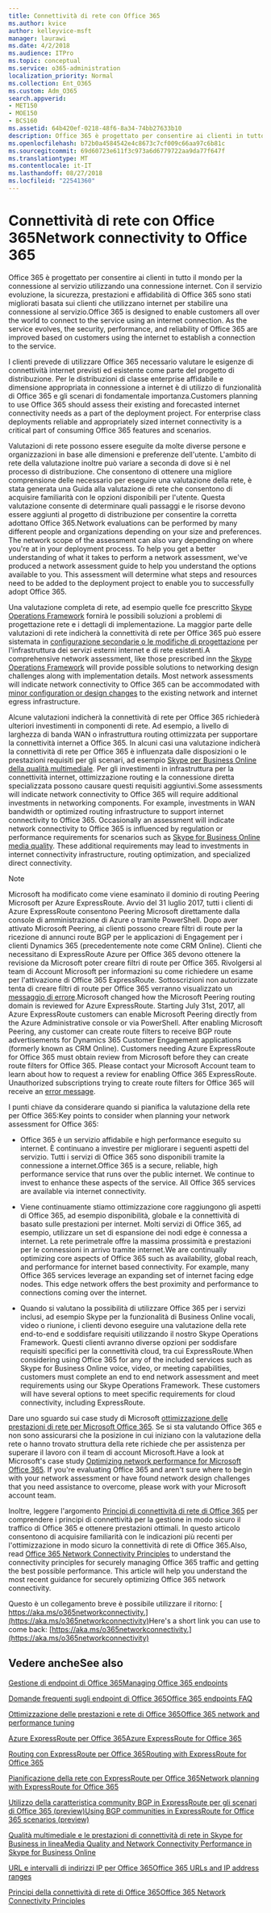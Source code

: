 ```yaml
---
title: Connettività di rete con Office 365
ms.author: kvice
author: kelleyvice-msft
manager: laurawi
ms.date: 4/2/2018
ms.audience: ITPro
ms.topic: conceptual
ms.service: o365-administration
localization_priority: Normal
ms.collection: Ent_O365
ms.custom: Adm_O365
search.appverid:
- MET150
- MOE150
- BCS160
ms.assetid: 64b420ef-0218-48f6-8a34-74bb27633b10
description: Office 365 è progettato per consentire ai clienti in tutto il mondo per la connessione al servizio utilizzando una connessione internet. Con il servizio evoluzione, la sicurezza, prestazioni e affidabilità di Office 365 sono stati migliorati basata sui clienti che utilizzano internet per stabilire una connessione al servizio.
ms.openlocfilehash: b72b0a4584542e4c8673c7cf009c66aa97c6b81c
ms.sourcegitcommit: 69d60723e611f3c973a6d6779722aa9da77f647f
ms.translationtype: MT
ms.contentlocale: it-IT
ms.lasthandoff: 08/27/2018
ms.locfileid: "22541360"
---
```

# <a name="network-connectivity-to-office-365"></a><span data-ttu-id="9d375-104">Connettività di rete con Office 365</span><span class="sxs-lookup"><span data-stu-id="9d375-104">Network connectivity to Office 365</span></span>

<span data-ttu-id="9d375-p102">Office 365 è progettato per consentire ai clienti in tutto il mondo per la connessione al servizio utilizzando una connessione internet. Con il servizio evoluzione, la sicurezza, prestazioni e affidabilità di Office 365 sono stati migliorati basata sui clienti che utilizzano internet per stabilire una connessione al servizio.</span><span class="sxs-lookup"><span data-stu-id="9d375-p102">Office 365 is designed to enable customers all over the world to connect to the service using an internet connection. As the service evolves, the security, performance, and reliability of Office 365 are improved based on customers using the internet to establish a connection to the service.</span></span>
  
<span data-ttu-id="9d375-p103">I clienti prevede di utilizzare Office 365 necessario valutare le esigenze di connettività internet previsti ed esistente come parte del progetto di distribuzione. Per le distribuzioni di classe enterprise affidabile e dimensione appropriata in connessione a internet è di utilizzo di funzionalità di Office 365 e gli scenari di fondamentale importanza.</span><span class="sxs-lookup"><span data-stu-id="9d375-p103">Customers planning to use Office 365 should assess their existing and forecasted internet connectivity needs as a part of the deployment project. For enterprise class deployments reliable and appropriately sized internet connectivity is a critical part of consuming Office 365 features and scenarios.</span></span>
  
<span data-ttu-id="9d375-p104">Valutazioni di rete possono essere eseguite da molte diverse persone e organizzazioni in base alle dimensioni e preferenze dell'utente. L'ambito di rete della valutazione inoltre può variare a seconda di dove si è nel processo di distribuzione. Che consentono di ottenere una migliore comprensione delle necessario per eseguire una valutazione della rete, è stata generata una Guida alla valutazione di rete che consentono di acquisire familiarità con le opzioni disponibili per l'utente. Questa valutazione consente di determinare quali passaggi e le risorse devono essere aggiunti al progetto di distribuzione per consentire la corretta adottano Office 365.</span><span class="sxs-lookup"><span data-stu-id="9d375-p104">Network evaluations can be performed by many different people and organizations depending on your size and preferences. The network scope of the assessment can also vary depending on where you're at in your deployment process. To help you get a better understanding of what it takes to perform a network assessment, we've produced a network assessment guide to help you understand the options available to you. This assessment will determine what steps and resources need to be added to the deployment project to enable you to successfully adopt Office 365.</span></span>
  
<span data-ttu-id="9d375-p105">Una valutazione completa di rete, ad esempio quelle fce prescritto [Skype Operations Framework](https://www.skypeoperationsframework.com/) fornirà le possibili soluzioni a problemi di progettazione rete e i dettagli di implementazione. La maggior parte delle valutazioni di rete indicherà la connettività di rete per Office 365 può essere sistemata in [configurazione secondarie o le modifiche di progettazione](https://aka.ms/manageo365endpoints) per l'infrastruttura dei servizi esterni internet e di rete esistenti.</span><span class="sxs-lookup"><span data-stu-id="9d375-p105">A comprehensive network assessment, like those prescribed inn the [Skype Operations Framework](https://www.skypeoperationsframework.com/) will provide possible solutions to networking design challenges along with implementation details. Most network assessments will indicate network connectivity to Office 365 can be accommodated with [minor configuration or design changes](https://aka.ms/manageo365endpoints) to the existing network and internet egress infrastructure.</span></span>

<span data-ttu-id="9d375-p106">Alcune valutazioni indicherà la connettività di rete per Office 365 richiederà ulteriori investimenti in componenti di rete. Ad esempio, a livello di larghezza di banda WAN o infrastruttura routing ottimizzata per supportare la connettività internet a Office 365. In alcuni casi una valutazione indicherà la connettività di rete per Office 365 è influenzata dalle disposizioni o le prestazioni requisiti per gli scenari, ad esempio [Skype per Business Online della qualità multimediale](https://support.office.com/article/Media-Quality-and-Network-Connectivity-Performance-in-Skype-for-Business-Online-5fe3e01b-34cf-44e0-b897-b0b2a83f0917). Per gli investimenti in infrastruttura per la connettività internet, ottimizzazione routing e la connessione diretta specializzata possono causare questi requisiti aggiuntivi.</span><span class="sxs-lookup"><span data-stu-id="9d375-p106">Some assessments will indicate network connectivity to Office 365 will require additional investments in networking components. For example, investments in WAN bandwidth or optimized routing infrastructure to support internet connectivity to Office 365. Occasionally an assessment will indicate network connectivity to Office 365 is influenced by regulation or performance requirements for scenarios such as [Skype for Business Online media quality](https://support.office.com/article/Media-Quality-and-Network-Connectivity-Performance-in-Skype-for-Business-Online-5fe3e01b-34cf-44e0-b897-b0b2a83f0917). These additional requirements may lead to investments in internet connectivity infrastructure, routing optimization, and specialized direct connectivity.</span></span>
  
> [!NOTE]
> <span data-ttu-id="9d375-p107">Microsoft ha modificato come viene esaminato il dominio di routing Peering Microsoft per Azure ExpressRoute. Avvio del 31 luglio 2017, tutti i clienti di Azure ExpressRoute consentono Peering Microsoft direttamente dalla console di amministrazione di Azure o tramite PowerShell. Dopo aver attivato Microsoft Peering, ai clienti possono creare filtri di route per la ricezione di annunci route BGP per le applicazioni di Engagement per i clienti Dynamics 365 (precedentemente note come CRM Online). Clienti che necessitano di ExpressRoute Azure per Office 365 devono ottenere la revisione da Microsoft poter creare filtri di route per Office 365. Rivolgersi al team di Account Microsoft per informazioni su come richiedere un esame per l'attivazione di Office 365 ExpressRoute. Sottoscrizioni non autorizzate tenta di creare filtri di route per Office 365 verranno visualizzato un [messaggio di errore](https://support.microsoft.com/kb/3181709).</span><span class="sxs-lookup"><span data-stu-id="9d375-p107">Microsoft changed how the Microsoft Peering routing domain is reviewed for Azure ExpressRoute. Starting July 31st, 2017, all Azure ExpressRoute customers can enable Microsoft Peering directly from the Azure Administrative console or via PowerShell. After enabling Microsoft Peering, any customer can create route filters to receive BGP route advertisements for Dynamics 365 Customer Engagement applications (formerly known as CRM Online). Customers needing Azure ExpressRoute for Office 365 must obtain review from Microsoft before they can create route filters for Office 365. Please contact your Microsoft Account team to learn about how to request a review for enabling Office 365 ExpressRoute. Unauthorized subscriptions trying to create route filters for Office 365 will receive an [error message](https://support.microsoft.com/kb/3181709).</span></span>
  
<span data-ttu-id="9d375-125">I punti chiave da considerare quando si pianifica la valutazione della rete per Office 365:</span><span class="sxs-lookup"><span data-stu-id="9d375-125">Key points to consider when planning your network assessment for Office 365:</span></span>
  
- <span data-ttu-id="9d375-p108">Office 365 è un servizio affidabile e high performance eseguito su internet. È continuano a investire per migliorare i seguenti aspetti del servizio. Tutti i servizi di Office 365 sono disponibili tramite la connessione a internet.</span><span class="sxs-lookup"><span data-stu-id="9d375-p108">Office 365 is a secure, reliable, high performance service that runs over the public internet. We continue to invest to enhance these aspects of the service. All Office 365 services are available via internet connectivity.</span></span>

- <span data-ttu-id="9d375-p109">Viene continuamente stiamo ottimizzazione core raggiungono gli aspetti di Office 365, ad esempio disponibilità, globale e la connettività di basato sulle prestazioni per internet. Molti servizi di Office 365, ad esempio, utilizzare un set di espansione dei nodi edge è connessa a internet. La rete perimetrale offre la massima prossimità e prestazioni per le connessioni in arrivo tramite internet.</span><span class="sxs-lookup"><span data-stu-id="9d375-p109">We are continually optimizing core aspects of Office 365 such as availability, global reach, and performance for internet based connectivity. For example, many Office 365 services leverage an expanding set of internet facing edge nodes. This edge network offers the best proximity and performance to connections coming over the internet.</span></span>

- <span data-ttu-id="9d375-p110">Quando si valutano la possibilità di utilizzare Office 365 per i servizi inclusi, ad esempio Skype per la funzionalità di Business Online vocali, video o riunione, i clienti devono eseguire una valutazione della rete end-to-end e soddisfare requisiti utilizzando il nostro Skype Operations Framework. Questi clienti avranno diverse opzioni per soddisfare requisiti specifici per la connettività cloud, tra cui ExpressRoute.</span><span class="sxs-lookup"><span data-stu-id="9d375-p110">When considering using Office 365 for any of the included services such as Skype for Business Online voice, video, or meeting capabilities, customers must complete an end to end network assessment and meet requirements using our Skype Operations Framework. These customers will have several options to meet specific requirements for cloud connectivity, including ExpressRoute.</span></span>

<span data-ttu-id="9d375-p111">Dare uno sguardo sui case study di Microsoft [ottimizzazione delle prestazioni di rete per Microsoft Office 365](https://msdn.microsoft.com/en-us/library/mt450488.aspx). Se si sta valutando Office 365 e non sono assicurarsi che la posizione in cui iniziano con la valutazione della rete o hanno trovato struttura della rete richiede che per assistenza per superare il lavoro con il team di account Microsoft.</span><span class="sxs-lookup"><span data-stu-id="9d375-p111">Have a look at Microsoft's case study [Optimizing network performance for Microsoft Office 365](https://msdn.microsoft.com/en-us/library/mt450488.aspx). If you're evaluating Office 365 and aren't sure where to begin with your network assessment or have found network design challenges that you need assistance to overcome, please work with your Microsoft account team.</span></span>
  
<span data-ttu-id="9d375-p112">Inoltre, leggere l'argomento [Principi di connettività di rete di Office 365](https://aka.ms/o365networkingprinciples) per comprendere i principi di connettività per la gestione in modo sicuro il traffico di Office 365 e ottenere prestazioni ottimali. In questo articolo consentono di acquisire familiarità con le indicazioni più recenti per l'ottimizzazione in modo sicuro la connettività di rete di Office 365.</span><span class="sxs-lookup"><span data-stu-id="9d375-p112">Also, read [Office 365 Network Connectivity Principles](https://aka.ms/o365networkingprinciples) to understand the connectivity principles for securely managing Office 365 traffic and getting the best possible performance. This article will help you understand the most recent guidance for securely optimizing Office 365 network connectivity.</span></span>
  
<span data-ttu-id="9d375-138">Questo è un collegamento breve è possibile utilizzare il ritorno: [ https://aka.ms/o365networkconnectivity.](https://aka.ms/o365networkconnectivity)</span><span class="sxs-lookup"><span data-stu-id="9d375-138">Here's a short link you can use to come back: [https://aka.ms/o365networkconnectivity.](https://aka.ms/o365networkconnectivity)</span></span>
  
## <a name="see-also"></a><span data-ttu-id="9d375-139">Vedere anche</span><span class="sxs-lookup"><span data-stu-id="9d375-139">See also</span></span>

[<span data-ttu-id="9d375-140">Gestione di endpoint di Office 365</span><span class="sxs-lookup"><span data-stu-id="9d375-140">Managing Office 365 endpoints</span></span>](https://support.office.com/article/99cab9d4-ef59-4207-9f2b-3728eb46bf9a)
  
[<span data-ttu-id="9d375-141">Domande frequenti sugli endpoint di Office 365</span><span class="sxs-lookup"><span data-stu-id="9d375-141">Office 365 endpoints FAQ</span></span>](https://support.office.com/article/d4088321-1c89-4b96-9c99-54c75cae2e6d)
  
[<span data-ttu-id="9d375-142">Ottimizzazione delle prestazioni e rete di Office 365</span><span class="sxs-lookup"><span data-stu-id="9d375-142">Office 365 network and performance tuning</span></span>](network-planning-and-performance.md)
  
[<span data-ttu-id="9d375-143">Azure ExpressRoute per Office 365</span><span class="sxs-lookup"><span data-stu-id="9d375-143">Azure ExpressRoute for Office 365</span></span>](azure-expressroute.md)
  
[<span data-ttu-id="9d375-144">Routing con ExpressRoute per Office 365</span><span class="sxs-lookup"><span data-stu-id="9d375-144">Routing with ExpressRoute for Office 365</span></span>](routing-with-expressroute.md)
  
[<span data-ttu-id="9d375-145">Pianificazione della rete con ExpressRoute per Office 365</span><span class="sxs-lookup"><span data-stu-id="9d375-145">Network planning with ExpressRoute for Office 365</span></span>](network-planning-with-expressroute.md)
  
[<span data-ttu-id="9d375-146">Utilizzo della caratteristica community BGP in ExpressRoute per gli scenari di Office 365 (preview)</span><span class="sxs-lookup"><span data-stu-id="9d375-146">Using BGP communities in ExpressRoute for Office 365 scenarios (preview)</span></span>](bgp-communities-in-expressroute.md)
  
[<span data-ttu-id="9d375-147">Qualità multimediale e le prestazioni di connettività di rete in Skype for Business in linea</span><span class="sxs-lookup"><span data-stu-id="9d375-147">Media Quality and Network Connectivity Performance in Skype for Business Online</span></span>](https://support.office.com/article/5fe3e01b-34cf-44e0-b897-b0b2a83f0917)
  
[<span data-ttu-id="9d375-148">URL e intervalli di indirizzi IP per Office 365</span><span class="sxs-lookup"><span data-stu-id="9d375-148">Office 365 URLs and IP address ranges</span></span>](https://support.office.com/article/8548a211-3fe7-47cb-abb1-355ea5aa88a2)
  
[<span data-ttu-id="9d375-149">Principi della connettività di rete di Office 365</span><span class="sxs-lookup"><span data-stu-id="9d375-149">Office 365 Network Connectivity Principles</span></span>](https://aka.ms/o365networkingprinciples)
